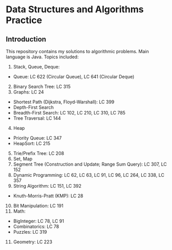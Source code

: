 # Data Structures and Algorithms Practice
## Introduction
This repository contains my solutions to algorithmic problems. Main language is Java. Topics included:
1. Stack, Queue, Deque:
  * Queue: LC 622 (Circular Queue), LC 641 (Circular Deque)
2. Binary Search Tree: LC 315
3. Graphs: LC 24
  * Shortest Path (Dijkstra, Floyd-Warshall): LC 399
  * Depth-First Search
  * Breadth-First Search: LC 102, LC 210, LC 310, LC 785
  * Tree Traversal: LC 144
4. Heap
  * Priority Queue: LC 347
  * HeapSort: LC 215
5. Trie/Prefix Tree: LC 208
6. Set, Map
7. Segment Tree (Construction and Update; Range Sum Query): LC 307, LC 152
8. Dynamic Programming: LC 62, LC 63, LC 91, LC 96, LC 264, LC 338, LC 357
9. String Algorithm: LC 151, LC 392
  * Knuth-Morris-Pratt (KMP): LC 28
10. Bit Manipulation: LC 191
12. Math:
  * BigInteger: LC 78, LC 91
  * Combinatorics: LC 78
  * Puzzles: LC 319
11. Geometry: LC 223
